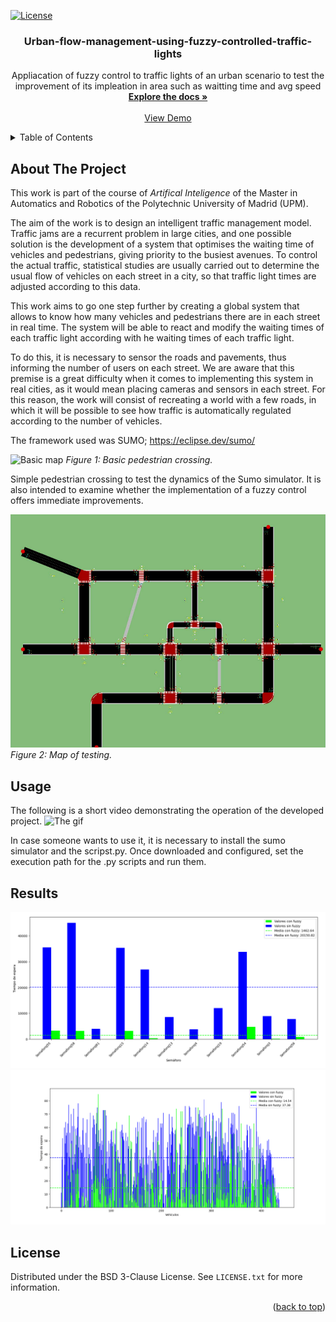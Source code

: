 <a name="readme-top"></a>
[![License](https://img.shields.io/badge/License-BSD_3--Clause-blue.svg)](https://opensource.org/licenses/BSD-3-Clause)
<br />
<div align="center">
  
  <h3 align="center">Urban-flow-management-using-fuzzy-controlled-traffic-lights</h3>

  <p align="center">
    Appliacation of fuzzy control to traffic lights of an urban scenario to test the improvement of its impleation in area such as waitting time and avg speed
    <br />
    <a href="report.pdf"><strong>Explore the docs »</strong></a>
    <br />
    <br />
    <a href="#usage">View Demo</a>
  </p>
</div>


<!-- TABLE OF CONTENTS -->
<details>
  <summary>Table of Contents</summary>
  <ol>
    <li><a href="#about-the-project">About The Project</a></li>
    <li><a href="#usage">Usage</a></li>
    <li><a href="#license">License</a></li>
    <li><a href="#results">Results</a></li>
  </ol>
</details>

<!-- ABOUT THE PROJECT -->
## About The Project

This work is part of the course of *Artifical Inteligence* of the Master in Automatics and Robotics of the Polytechnic University of Madrid (UPM).

The aim of the work is to design an intelligent traffic management model. Traffic jams are a recurrent problem in large cities, and one possible solution is the development of a system that optimises the waiting time of vehicles and pedestrians, giving priority to the busiest avenues. To control the actual traffic, statistical studies are usually carried out to determine the usual flow of vehicles on each street in a city, so that traffic light times are adjusted according to this data.

This work aims to go one step further by creating a global system that allows to know how many vehicles and pedestrians there are in each street in real time. The system will be able to react and modify the waiting times of each traffic light according with he waiting times of each traffic light. 

To do this, it is necessary to sensor the roads and pavements, thus informing the number of users on each street. We are aware that this premise is a great difficulty when it comes to implementing this system in real cities, as it would mean placing cameras and sensors in each street. For this reason, the work will consist of recreating a world with a few roads, in which it will be possible to see how traffic is automatically regulated according to the number of vehicles.

The framework used was SUMO; https://eclipse.dev/sumo/

![Basic map](demo_basic.gif)
*Figure 1: Basic pedestrian crossing.*

Simple pedestrian crossing to test the dynamics of the Sumo simulator. It is also intended to examine whether the implementation of a fuzzy control offers immediate improvements.

![Map of testing](map.png)
*Figure 2: Map of testing.*

## Usage
The following is a short video demonstrating the operation of the developed project.
![The gif](demo.gif)

In case someone wants to use it, it is necessary to install the sumo simulator and the scripst.py. Once downloaded and configured, set the execution path for the .py scripts and run them.

## Results

![Picture](./Graficas/Mapa_Grande/Semaforos/ComparacionSemaforosMediaFrec.png)
![Picture](./Graficas/Mapa_Grande/Vehiculos/ComparacionMediaFrec.png)

<!-- LICENSE -->
## License

Distributed under the BSD 3-Clause License. See `LICENSE.txt` for more information.

<p align="right">(<a href="#readme-top">back to top</a>)</p>
